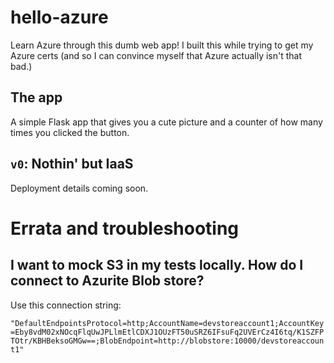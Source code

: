 # hello-azure

Learn Azure through this dumb web app! I built this while trying to get my Azure certs (and so I can
convince myself that Azure actually isn't that bad.)

## The app

A simple Flask app that gives you a cute picture and a counter of how many times you clicked the
button.

## `v0`: Nothin' but IaaS

Deployment details coming soon.

# Errata and troubleshooting

## I want to mock S3 in my tests locally. How do I connect to Azurite Blob store?

Use this connection string:

`"DefaultEndpointsProtocol=http;AccountName=devstoreaccount1;AccountKey=Eby8vdM02xNOcqFlqUwJPLlmEtlCDXJ1OUzFT50uSRZ6IFsuFq2UVErCz4I6tq/K1SZFPTOtr/KBHBeksoGMGw==;BlobEndpoint=http://blobstore:10000/devstoreaccount1"`
